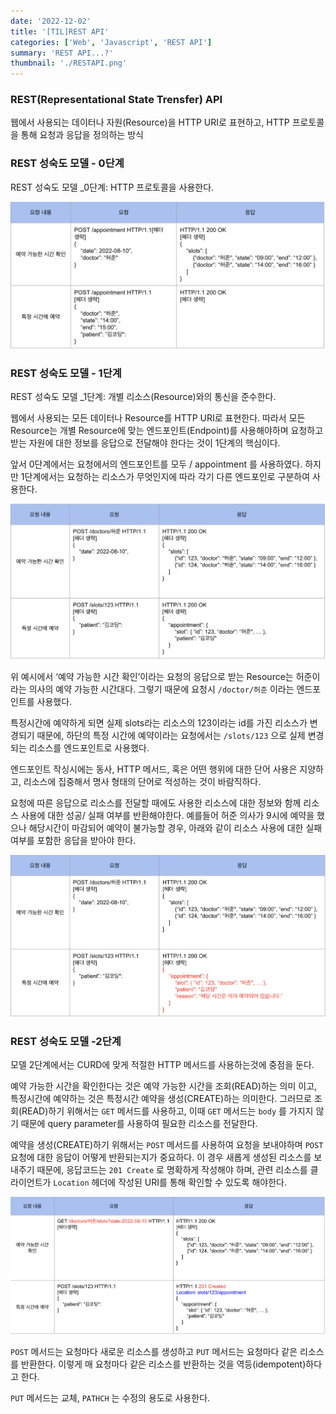 ```yaml
---
date: '2022-12-02'
title: '[TIL]REST API'
categories: ['Web', 'Javascript', 'REST API']
summary: 'REST API...?'
thumbnail: './RESTAPI.png'
---
```


### REST(Representational State Trensfer) API

웹에서 사용되는 데이터나 자원(Resource)을 HTTP URI로 표현하고, HTTP 프로토콜을 통해 요청과 응답을 정의하는 방식

### REST 성숙도 모델 - 0단계

REST 성숙도 모델 \_0단계: HTTP 프로토콜을 사용한다.

![1](RESTapiImg1.png)

### REST 성숙도 모델 - 1단계

REST 성숙도 모델 \_1단계: 개별 리소스(Resource)와의 통신을 준수한다.

웹에서 사용되는 모든 데이터나 Resource를 HTTP URI로 표현한다. 따라서 모든 Resource는 개별 Resource에 맞는 엔드포인트(Endpoint)를 사용해야하며 요청하고 받는 자원에 대한 정보를 응답으로 전달해야 한다는 것이 1단계의 핵심이다.

앞서 0단계에서는 요청에서의 엔드포인트를 모두 / appointment 를 사용하였다. 하지만 1단계에서는 요청하는 리소스가 무엇인지에 따라 각기 다른 엔드포인로 구분하여 사용한다.

![2](RESTapiImg2.png)

위 예시에서 ‘예약 가능한 시간 확인’이라는 요청의 응답으로 받는 Resource는 허준이라는 의사의 예약 가능한 시간대다. 그렇기 때문에 요청시 `/doctor/허준` 이라는 엔드포인트를 사용했다.

특정시간에 예약하게 되면 실제 slots라는 리소스의 123이라는 id를 가진 리소스가 변경되기 때문에, 하단의 특정 시간에 예약이라는 요청에서는 `/slots/123` 으로 실제 변경되는 리소스를 엔드포인트로 사용했다.

엔드포인트 작싱시에는 동사, HTTP 메서드, 혹은 어떤 행위에 대한 단어 사용은 지양하고, 리소스에 집중해서 명사 형태의 단어로 적성하는 것이 바람직하다.

요청에 따른 응답으로 리소스를 전달할 때에도 사용한 리소스에 대한 정보와 함께 리소스 사용에 대한 성공/ 실패 여부를 반환해야한다. 예를들어 허준 의사가 9시에 예약을 했으나 해당시간이 마감되어 예약이 불가능할 경우, 아래와 같이 리소스 사용에 대한 실패 여부를 포함한 응답을 받아야 한다.

![3](RESTapiImg3.png)

### REST 성숙도 모델 -2단계

모델 2단계에서는 CURD에 맞게 적절한 HTTP 메서드를 사용하는것에 중점을 둔다.

예약 가능한 시간을 확인한다는 것은 예약 가능한 시간을 조회(READ)하는 의미 이고, 특정시간에 예약하는 것은 특정시간 예약을 생성(CREATE)하는 의미한다. 그러므로 조회(READ)하기 위해서는 `GET` 메서드를 사용하고, 이때 `GET` 메서드는 `body` 를 가지지 않기 때문에 query parameter를 사용하여 필요한 리소스를 전달한다.

예약을 생성(CREATE)하기 위해서는 `POST` 메서드를 사용하여 요청을 보내야하며 `POST` 요청에 대한 응답이 어떻게 반환되는지가 중요하다. 이 경우 새롭게 생성된 리소스를 보내주기 때문에, 응답코드는 `201 Create` 로 명확하게 작성해야 하며, 관련 리소스를 클라이언트가 `Location` 헤더에 작성된 URI를 통해 확인할 수 있도록 해야한다.

![4](RESTapiImg4.png)

`POST` 메서드는 요청마다 새로운 리소스를 생성하고 `PUT` 메서드는 요청마다 같은 리소스를 반환한다. 이렇게 매 요청마다 같은 리소스를 반환하는 것을 역등(idempotent)하다고 한다.

`PUT` 메서드는 교체, `PATHCH` 는 수정의 용도로 사용한다.

